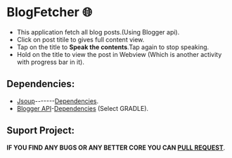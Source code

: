 # BlogFetcher :globe_with_meridians:

* This application fetch all blog posts.(Using Blogger api).
* Click on post titile to gives full content view.
* Tap on the title to **Speak the contents**.Tap again to stop speaking.
* Hold on the title to view the post in Webview (Which is another activity with progress bar in it).
## **Dependencies:**
* [Jsoup](https://jsoup.org)-------[Dependencies](https://jsoup.org/download).
* [Blogger API](https://developers.google.com/blogger/docs/3.0/using)-[Dependencies](https://developers.google.com/blogger/docs/3.0/api-lib/java) (Select GRADLE).
## **Suport Project:**
**IF YOU FIND ANY BUGS OR ANY BETTER CORE YOU CAN [PULL REQUEST](https://github.com/0xpulsar/BlogFetcher/pulls)**.
